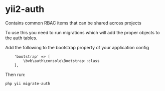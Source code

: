 # yii2-auth

Contains common RBAC items that can be shared across projects

To use this you need to run migrations which will add the proper objects
to the auth tables.

Add the following to the bootstrap property of your application config
```
    'bootstrap' => [
        \bvb\auth\console\Bootstrap::class
    ],
```

Then run:

```
php yii migrate-auth
```